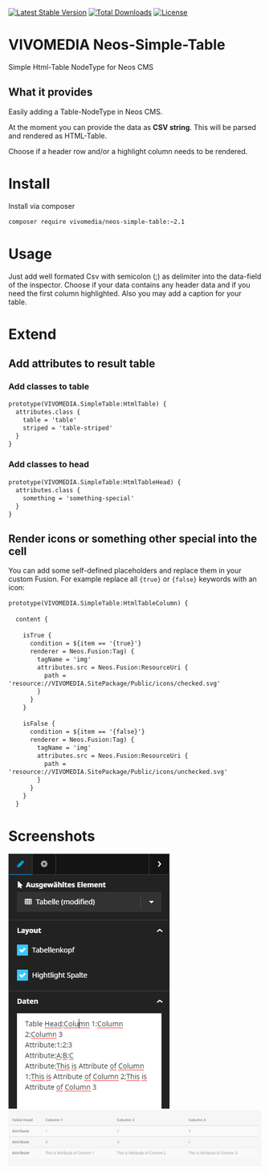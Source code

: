 [![Latest Stable Version](https://poser.pugx.org/vivomedia/neos-simple-table/v/stable)](https://packagist.org/packages/vivomedia/neos-simple-table)
[![Total Downloads](https://poser.pugx.org/vivomedia/neos-simple-table/downloads)](https://packagist.org/packages/vivomedia/neos-simple-table)
[![License](https://poser.pugx.org/vivomedia/neos-simple-table/license)](https://packagist.org/packages/vivomedia/neos-simple-table)


# VIVOMEDIA Neos-Simple-Table
Simple Html-Table NodeType for Neos CMS

## What it provides
Easily adding a Table-NodeType in Neos CMS.

At the moment you can provide the data as **CSV string**. This will be parsed and rendered as HTML-Table.

Choose if a header row and/or a highlight column needs to be rendered.

# Install
Install via composer
```bash
composer require vivomedia/neos-simple-table:~2.1
```
# Usage
Just add well formated Csv with semicolon (;) as delimiter into the data-field of the inspector.
Choose if your data contains any header data and if you need the first column highlighted. Also you may add a caption for your table.

# Extend
## Add attributes to result table
### Add classes to table
```typoscript
prototype(VIVOMEDIA.SimpleTable:HtmlTable) {
  attributes.class {
    table = 'table'
    striped = 'table-striped'
  }
}
```

### Add classes to head
```typoscript
prototype(VIVOMEDIA.SimpleTable:HtmlTableHead) {
  attributes.class {
    something = 'something-special'
  }
}
```

## Render icons or something other special into the cell
You can add some self-defined placeholders and replace them in your custom Fusion. For example replace all `{true}` or `{false}` keywords with an icon:
```
prototype(VIVOMEDIA.SimpleTable:HtmlTableColumn) {

  content {

    isTrue {
      condition = ${item == '{true}'}
      renderer = Neos.Fusion:Tag) {
        tagName = 'img'
        attributes.src = Neos.Fusion:ResourceUri {
          path = 'resource://VIVOMEDIA.SitePackage/Public/icons/checked.svg'
        }
      }
    }

    isFalse {
      condition = ${item == '{false}'}
      renderer = Neos.Fusion:Tag) {
        tagName = 'img'
        attributes.src = Neos.Fusion:ResourceUri {
          path = 'resource://VIVOMEDIA.SitePackage/Public/icons/unchecked.svg'
        }
      }
    }
  }

```

# Screenshots
![Inspector](/Docs/screenshot_inspector.png?raw=true "Inspector")
![Resulting table](/Docs/screenshot_result.png?raw=true "Resulting table")
